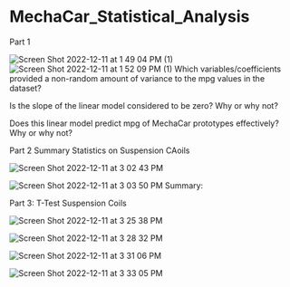 # MechaCar_Statistical_Analysis

Part 1

![Screen Shot 2022-12-11 at 1 49 04 PM (1)](https://user-images.githubusercontent.com/112285856/206925952-2610fd91-d4cd-4ce5-b4ac-d3d1aa2d1ddd.png)
![Screen Shot 2022-12-11 at 1 52 09 PM (1)](https://user-images.githubusercontent.com/112285856/206925960-f871e9d5-3996-4a36-98ba-66f3bd19ba25.png)
Which variables/coefficients provided a non-random amount of variance to the mpg values in the dataset?

Is the slope of the linear model considered to be zero? Why or why not?

Does this linear model predict mpg of MechaCar prototypes effectively? Why or why not?

Part 2
Summary Statistics on Suspension CAoils

![Screen Shot 2022-12-11 at 3 02 43 PM](https://user-images.githubusercontent.com/112285856/206926096-836c1ed6-e5e5-481f-af4e-22efdebe8c14.png)

![Screen Shot 2022-12-11 at 3 03 50 PM](https://user-images.githubusercontent.com/112285856/206926131-6032b87b-caad-40f0-8635-f92f6d2d9802.png)
Summary:

Part 3:
T-Test Suspension Coils

![Screen Shot 2022-12-11 at 3 25 38 PM](https://user-images.githubusercontent.com/112285856/206927061-073a26d5-a820-4a0f-afc7-43b084aa48e3.png)

![Screen Shot 2022-12-11 at 3 28 32 PM](https://user-images.githubusercontent.com/112285856/206927174-ea83a678-c59d-4c3c-bf61-7adedb558e3e.png)

![Screen Shot 2022-12-11 at 3 31 06 PM](https://user-images.githubusercontent.com/112285856/206927255-8478bbcd-3578-4630-96c8-ff9813782e55.png)

![Screen Shot 2022-12-11 at 3 33 05 PM](https://user-images.githubusercontent.com/112285856/206927337-e722dc3a-ec0e-4da4-8884-3e368f2c72a9.png)
